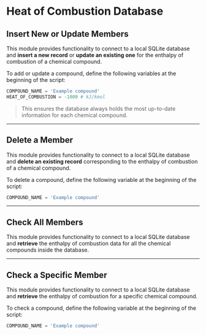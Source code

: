 # Heat of Combustion Database

## Insert New or Update Members

This module provides functionality to connect to a local SQLite database and **insert a new record** or **update an existing one** for the enthalpy of combustion of a chemical compound.

To add or update a compound, define the following variables at the beginning of the script:

```python title="insert_to_database.py" linenums="6"
COMPOUND_NAME = 'Example compound'
HEAT_OF_COMBUSTION = -1000 # kJ/kmol
```

> This ensures the database always holds the most up-to-date information for each chemical compound.

---

## Delete a Member

This module provides functionality to connect to a local SQLite database and **delete an existing record** corresponding to the enthalpy of combustion of a chemical compound.

To delete a compound, define the following variable at the beginning of the script:

```python title="delete_from_database.py" linenums="6"
COMPOUND_NAME = 'Example compound'
```

---

## Check All Members

This module provides functionality to connect to a local SQLite database and **retrieve** the enthalpy of combustion data for all the chemical compounds inside the database.

---

## Check a Specific Member

This module provides functionality to connect to a local SQLite database and **retrieve** the enthalpy of combustion for a specific chemical compound.

To check a compound, define the following variable at the beginning of the script:

```python title="check_database_single_member.py" linenums="6"
COMPOUND_NAME = 'Example compound'
```